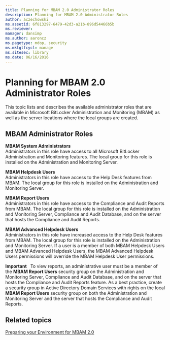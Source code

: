 ```yaml
---
title: Planning for MBAM 2.0 Administrator Roles
description: Planning for MBAM 2.0 Administrator Roles
author: aczechowski
ms.assetid: 6f813297-6479-42d3-a21b-896d54466b5b
ms.reviewer: 
manager: dansimp
ms.author: aaroncz
ms.pagetype: mdop, security
ms.mktglfcycl: manage
ms.sitesec: library
ms.date: 06/16/2016
---
```



# Planning for MBAM 2.0 Administrator Roles


This topic lists and describes the available administrator roles that are available in Microsoft BitLocker Administration and Monitoring (MBAM) as well as the server locations where the local groups are created.

## MBAM Administrator Roles


<a href="" id="---------------mbam-system-administrators"></a> **MBAM System Administrators**  
Administrators in this role have access to all Microsoft BitLocker Administration and Monitoring features. The local group for this role is installed on the Administration and Monitoring Server.

<a href="" id="---------------mbam-helpdesk-users"></a> **MBAM Helpdesk Users**  
Administrators in this role have access to the Help Desk features from MBAM. The local group for this role is installed on the Administration and Monitoring Server.

<a href="" id="---------------mbam-report-users"></a> **MBAM Report Users**  
Administrators in this role have access to the Compliance and Audit Reports from MBAM. The local group for this role is installed on the Administration and Monitoring Server, Compliance and Audit Database, and on the server that hosts the Compliance and Audit Reports.

<a href="" id="---------------mbam-advanced-helpdesk-users"></a> **MBAM Advanced Helpdesk Users**  
Administrators in this role have increased access to the Help Desk features from MBAM. The local group for this role is installed on the Administration and Monitoring Server. If a user is a member of both MBAM Helpdesk Users and MBAM Advanced Helpdesk Users, the MBAM Advanced Helpdesk Users permissions will override the MBAM Helpdesk User permissions.

**Important**  
To view reports, an administrative user must be a member of the **MBAM Report Users** security group on the Administration and Monitoring Server, Compliance and Audit Database, and on the server that hosts the Compliance and Audit Reports feature. As a best practice, create a security group in Active Directory Domain Services with rights on the local **MBAM Report Users** security group on both the Administration and Monitoring Server and the server that hosts the Compliance and Audit Reports.

 

## Related topics


[Preparing your Environment for MBAM 2.0](preparing-your-environment-for-mbam-20-mbam-2.md)

 

 





